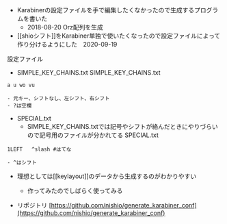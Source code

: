
- Karabinerの設定ファイルを手で編集したくなかったので生成するプログラムを書いた
    - 2018-08-20 Orz配列を生成
- [[shioシフト]]をKarabiner単独で使いたくなったので設定ファイルによって作り分けるようにした　2020-09-19

設定ファイル
- SIMPLE_KEY_CHAINS.txt
SIMPLE_KEY_CHAINS.txt

```
a u wo vu
```

    - 元キー、シフトなし、左シフト、右シフト
    - ?は空欄
- SPECIAL.txt
    - SIMPLE_KEY_CHAINS.txtでは記号やシフトが絡んだときにやりづらいので記号用のファイルが分かれてる
SPECIAL.txt

```
1LEFT	^slash #はてな
```

    - ^はシフト
- 理想としては[[keylayout]]のデータから生成するのがわかりやすい
    - 作ってみたのでしばらく使ってみる

- リポジトリ [https://github.com/nishio/generate_karabiner_conf](https://github.com/nishio/generate_karabiner_conf)
